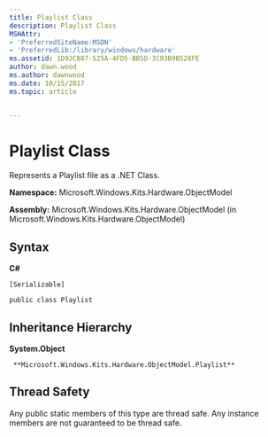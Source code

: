 ```yaml
---
title: Playlist Class
description: Playlist Class
MSHAttr:
- 'PreferredSiteName:MSDN'
- 'PreferredLib:/library/windows/hardware'
ms.assetid: 1D92CB87-525A-4FD5-BB5D-3C93B9B528FE
author: dawn.wood
ms.author: dawnwood
ms.date: 10/15/2017
ms.topic: article


---
```


# Playlist Class


Represents a Playlist file as a .NET Class.

**Namespace:** Microsoft.Windows.Kits.Hardware.ObjectModel

**Assembly:** Microsoft.Windows.Kits.Hardware.ObjectModel (in Microsoft.Windows.Kits.Hardware.ObjectModel)

## <span id="Syntax"></span><span id="syntax"></span><span id="SYNTAX"></span>Syntax


**C#**

`[Serializable]`

`public class Playlist`

## <span id="Inheritance_Hierarchy"></span><span id="inheritance_hierarchy"></span><span id="INHERITANCE_HIERARCHY"></span>Inheritance Hierarchy


**System.Object**

     **Microsoft.Windows.Kits.Hardware.ObjectModel.Playlist**

## <span id="Thread_Safety"></span><span id="thread_safety"></span><span id="THREAD_SAFETY"></span>Thread Safety


Any public static members of this type are thread safe. Any instance members are not guaranteed to be thread safe.

 

 






